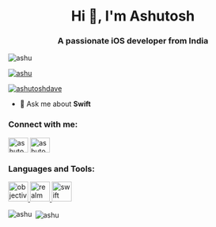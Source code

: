 <h1 align="center">Hi 👋, I'm Ashutosh</h1>
<h3 align="center">A passionate iOS developer from India</h3>

<p align="left"> <img src="https://komarev.com/ghpvc/?username=ashu&label=Profile%20views&color=0e75b6&style=flat" alt="ashu" /> </p>

<p align="left"> <a href="https://github.com/ryo-ma/github-profile-trophy"><img src="https://github-profile-trophy.vercel.app/?username=ashu" alt="ashu" /></a> </p>

<p align="left"> <a href="https://twitter.com/ashutoshdave" target="blank"><img src="https://img.shields.io/twitter/follow/ashutoshdave?logo=twitter&style=for-the-badge" alt="ashutoshdave" /></a> </p>

- 💬 Ask me about **Swift**

<h3 align="left">Connect with me:</h3>
<p align="left">
<a href="https://twitter.com/ashutoshdave" target="blank"><img align="center" src="https://cdn.jsdelivr.net/npm/simple-icons@3.0.1/icons/twitter.svg" alt="ashutoshdave" height="30" width="40" /></a>
<a href="https://instagram.com/ashutosh51" target="blank"><img align="center" src="https://cdn.jsdelivr.net/npm/simple-icons@3.0.1/icons/instagram.svg" alt="ashutosh51" height="30" width="40" /></a>
</p>

<h3 align="left">Languages and Tools:</h3>
<p align="left"> <a href="https://developer.apple.com/library/archive/documentation/Cocoa/Conceptual/ProgrammingWithObjectiveC/Introduction/Introduction.html" target="_blank"> <img src="https://www.vectorlogo.zone/logos/apple_objectivec/apple_objectivec-icon.svg" alt="objectivec" width="40" height="40"/> </a> <a href="https://realm.io/" target="_blank"> <img src="https://raw.githubusercontent.com/bestofjs/bestofjs-webui/8665e8c267a0215f3159df28b33c365198101df5/public/logos/realm.svg" alt="realm" width="40" height="40"/> </a> <a href="https://developer.apple.com/swift/" target="_blank"> <img src="https://devicons.github.io/devicon/devicon.git/icons/swift/swift-original-wordmark.svg" alt="swift" width="40" height="40"/> </a> </p>

<p><img align="left" src="https://github-readme-stats.vercel.app/api/top-langs?username=ashu&show_icons=true&locale=en&layout=compact" alt="ashu" /></p>

<p>&nbsp;<img align="center" src="https://github-readme-stats.vercel.app/api?username=ashu&show_icons=true&locale=en" alt="ashu" /></p>

